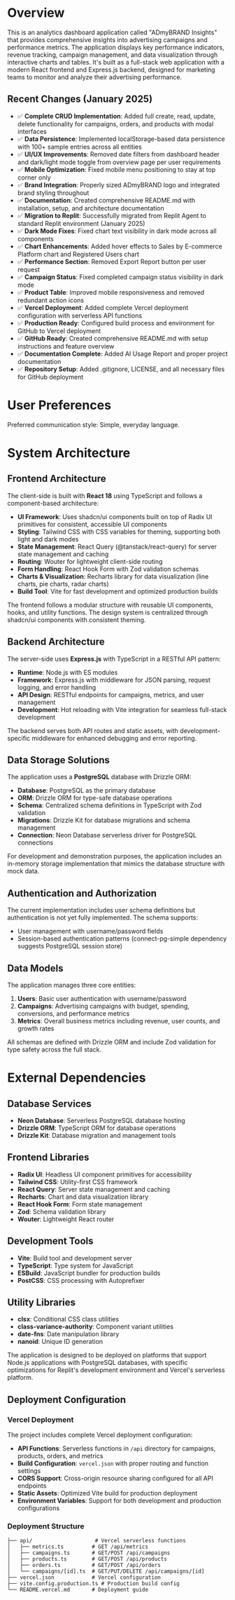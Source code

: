 # Overview

This is an analytics dashboard application called "ADmyBRAND Insights" that provides comprehensive insights into advertising campaigns and performance metrics. The application displays key performance indicators, revenue tracking, campaign management, and data visualization through interactive charts and tables. It's built as a full-stack web application with a modern React frontend and Express.js backend, designed for marketing teams to monitor and analyze their advertising performance.

## Recent Changes (January 2025)

- ✅ **Complete CRUD Implementation**: Added full create, read, update, delete functionality for campaigns, orders, and products with modal interfaces
- ✅ **Data Persistence**: Implemented localStorage-based data persistence with 100+ sample entries across all entities
- ✅ **UI/UX Improvements**: Removed date filters from dashboard header and dark/light mode toggle from overview page per user requirements
- ✅ **Mobile Optimization**: Fixed mobile menu positioning to stay at top corner only
- ✅ **Brand Integration**: Properly sized ADmyBRAND logo and integrated brand styling throughout
- ✅ **Documentation**: Created comprehensive README.md with installation, setup, and architecture documentation
- ✅ **Migration to Replit**: Successfully migrated from Replit Agent to standard Replit environment (January 2025)
- ✅ **Dark Mode Fixes**: Fixed chart text visibility in dark mode across all components
- ✅ **Chart Enhancements**: Added hover effects to Sales by E-commerce Platform chart and Registered Users chart
- ✅ **Performance Section**: Removed Export Report button per user request
- ✅ **Campaign Status**: Fixed completed campaign status visibility in dark mode
- ✅ **Product Table**: Improved mobile responsiveness and removed redundant action icons
- ✅ **Vercel Deployment**: Added complete Vercel deployment configuration with serverless API functions
- ✅ **Production Ready**: Configured build process and environment for GitHub to Vercel deployment
- ✅ **GitHub Ready**: Created comprehensive README.md with setup instructions and feature overview
- ✅ **Documentation Complete**: Added AI Usage Report and proper project documentation
- ✅ **Repository Setup**: Added .gitignore, LICENSE, and all necessary files for GitHub deployment

# User Preferences

Preferred communication style: Simple, everyday language.

# System Architecture

## Frontend Architecture

The client-side is built with **React 18** using TypeScript and follows a component-based architecture:

- **UI Framework**: Uses shadcn/ui components built on top of Radix UI primitives for consistent, accessible UI components
- **Styling**: Tailwind CSS with CSS variables for theming, supporting both light and dark modes
- **State Management**: React Query (@tanstack/react-query) for server state management and caching
- **Routing**: Wouter for lightweight client-side routing
- **Form Handling**: React Hook Form with Zod validation schemas
- **Charts & Visualization**: Recharts library for data visualization (line charts, pie charts, radar charts)
- **Build Tool**: Vite for fast development and optimized production builds

The frontend follows a modular structure with reusable UI components, hooks, and utility functions. The design system is centralized through shadcn/ui components with consistent theming.

## Backend Architecture

The server-side uses **Express.js** with TypeScript in a RESTful API pattern:

- **Runtime**: Node.js with ES modules
- **Framework**: Express.js with middleware for JSON parsing, request logging, and error handling
- **API Design**: RESTful endpoints for campaigns, metrics, and user management
- **Development**: Hot reloading with Vite integration for seamless full-stack development

The backend serves both API routes and static assets, with development-specific middleware for enhanced debugging and error reporting.

## Data Storage Solutions

The application uses a **PostgreSQL** database with Drizzle ORM:

- **Database**: PostgreSQL as the primary database
- **ORM**: Drizzle ORM for type-safe database operations
- **Schema**: Centralized schema definitions in TypeScript with Zod validation
- **Migrations**: Drizzle Kit for database migrations and schema management
- **Connection**: Neon Database serverless driver for PostgreSQL connections

For development and demonstration purposes, the application includes an in-memory storage implementation that mimics the database structure with mock data.

## Authentication and Authorization

The current implementation includes user schema definitions but authentication is not yet fully implemented. The schema supports:

- User management with username/password fields
- Session-based authentication patterns (connect-pg-simple dependency suggests PostgreSQL session store)

## Data Models

The application manages three core entities:

1. **Users**: Basic user authentication with username/password
2. **Campaigns**: Advertising campaigns with budget, spending, conversions, and performance metrics
3. **Metrics**: Overall business metrics including revenue, user counts, and growth rates

All schemas are defined with Drizzle ORM and include Zod validation for type safety across the full stack.

# External Dependencies

## Database Services
- **Neon Database**: Serverless PostgreSQL database hosting
- **Drizzle ORM**: TypeScript ORM for database operations
- **Drizzle Kit**: Database migration and management tools

## Frontend Libraries
- **Radix UI**: Headless UI component primitives for accessibility
- **Tailwind CSS**: Utility-first CSS framework
- **React Query**: Server state management and caching
- **Recharts**: Chart and data visualization library
- **React Hook Form**: Form state management
- **Zod**: Schema validation library
- **Wouter**: Lightweight React router

## Development Tools
- **Vite**: Build tool and development server
- **TypeScript**: Type system for JavaScript
- **ESBuild**: JavaScript bundler for production builds
- **PostCSS**: CSS processing with Autoprefixer

## Utility Libraries
- **clsx**: Conditional CSS class utilities
- **class-variance-authority**: Component variant utilities
- **date-fns**: Date manipulation library
- **nanoid**: Unique ID generation

The application is designed to be deployed on platforms that support Node.js applications with PostgreSQL databases, with specific optimizations for Replit's development environment and Vercel's serverless platform.

## Deployment Configuration

### Vercel Deployment
The project includes complete Vercel deployment configuration:

- **API Functions**: Serverless functions in `/api` directory for campaigns, products, orders, and metrics
- **Build Configuration**: `vercel.json` with proper routing and function settings
- **CORS Support**: Cross-origin resource sharing configured for all API endpoints
- **Static Assets**: Optimized Vite build for production deployment
- **Environment Variables**: Support for both development and production configurations

### Deployment Structure
```
├── api/                    # Vercel serverless functions
│   ├── metrics.ts         # GET /api/metrics
│   ├── campaigns.ts       # GET/POST /api/campaigns  
│   ├── products.ts        # GET/POST /api/products
│   ├── orders.ts          # GET/POST /api/orders
│   └── campaigns/[id].ts  # GET/PUT/DELETE /api/campaigns/[id]
├── vercel.json            # Vercel configuration
├── vite.config.production.ts # Production build config
└── README.vercel.md       # Deployment guide
```